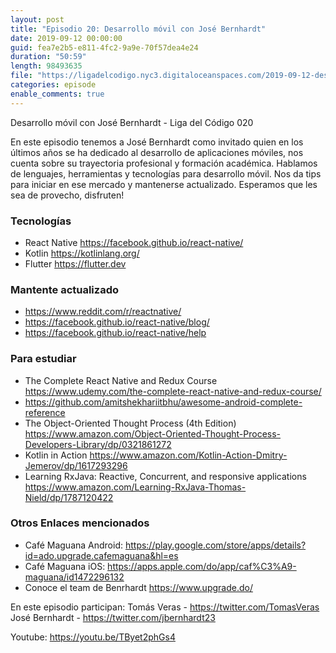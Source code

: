 ```yaml
---
layout: post
title: "Episodio 20: Desarrollo móvil con José Bernhardt"
date: 2019-09-12 00:00:00
guid: fea7e2b5-e811-4fc2-9a9e-70f57dea4e24
duration: "50:59"
length: 98493635
file: "https://ligadelcodigo.nyc3.digitaloceanspaces.com/2019-09-12-desarrollo-movil-jose-bernhardt.mp3"
categories: episode
enable_comments: true
---
```


Desarrollo móvil con José Bernhardt - Liga del Código 020

En este episodio tenemos a José Bernhardt como invitado quien en los últimos años se ha dedicado al desarrollo de aplicaciones móviles, nos cuenta sobre su trayectoria profesional y formación académica. Hablamos de lenguajes, herramientas y tecnologías para desarrollo móvil. Nos da tips para iniciar en ese mercado y mantenerse actualizado. Esperamos que les sea de provecho, disfruten!

### Tecnologías
- React Native https://facebook.github.io/react-native/
- Kotlin https://kotlinlang.org/
- Flutter https://flutter.dev

### Mantente actualizado
- https://www.reddit.com/r/reactnative/
- https://facebook.github.io/react-native/blog/
- https://facebook.github.io/react-native/help

### Para estudiar
- The Complete React Native and Redux Course https://www.udemy.com/the-complete-react-native-and-redux-course/
- https://github.com/amitshekhariitbhu/awesome-android-complete-reference
- The Object-Oriented Thought Process (4th Edition) https://www.amazon.com/Object-Oriented-Thought-Process-Developers-Library/dp/0321861272
- Kotlin in Action https://www.amazon.com/Kotlin-Action-Dmitry-Jemerov/dp/1617293296
- Learning RxJava: Reactive, Concurrent, and responsive applications https://www.amazon.com/Learning-RxJava-Thomas-Nield/dp/1787120422

### Otros Enlaces mencionados
- Café Maguana Android: https://play.google.com/store/apps/details?id=ado.upgrade.cafemaguana&hl=es
- Café Maguana iOS: https://apps.apple.com/do/app/caf%C3%A9-maguana/id1472296132
- Conoce el team de Benrhardt https://www.upgrade.do/

En este episodio participan:
Tomás Veras - https://twitter.com/TomasVeras
<br/>José Bernhardt - https://twitter.com/jbernhardt23

Youtube: https://youtu.be/TByet2phGs4
